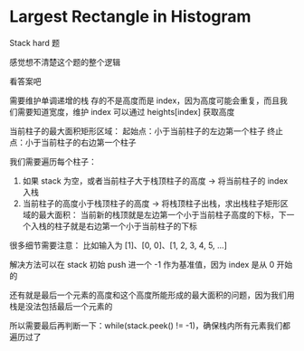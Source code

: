 # Largest Rectangle in Histogram

Stack hard 题

感觉想不清楚这个题的整个逻辑

看答案吧

需要维护单调递增的栈
存的不是高度而是 index，因为高度可能会重复，而且我们需要知道宽度，维护 index 可以通过 heights[index] 获取高度

当前柱子的最大面积矩形区域：
起始点：小于当前柱子的左边第一个柱子
终止点：小于当前柱子的右边第一个柱子

我们需要遍历每个柱子：
 1. 如果 stack 为空，或者当前柱子大于栈顶柱子的高度 -> 将当前柱子的 index 入栈
 2. 当前柱子的高度小于栈顶柱子的高度 -> 将栈顶柱子出栈，求出栈柱子矩形区域的最大面积：
当前新的栈顶就是左边第一个小于当前柱子高度的下标，下一个入栈的柱子就是右边第一个小于当前柱子的下标
 
很多细节需要注意：
比如输入为 [1]、[0, 0]、[1, 2, 3, 4, 5, ...]

解决方法可以在 stack 初始 push 进一个 -1 作为基准值，因为 index 是从 0 开始的

还有就是最后一个元素的高度和这个高度所能形成的最大面积的问题，因为我们用栈是没法包括最后一个元素的

所以需要最后再判断一下：while(stack.peek() != -1)，确保栈内所有元素我们都遍历过了




